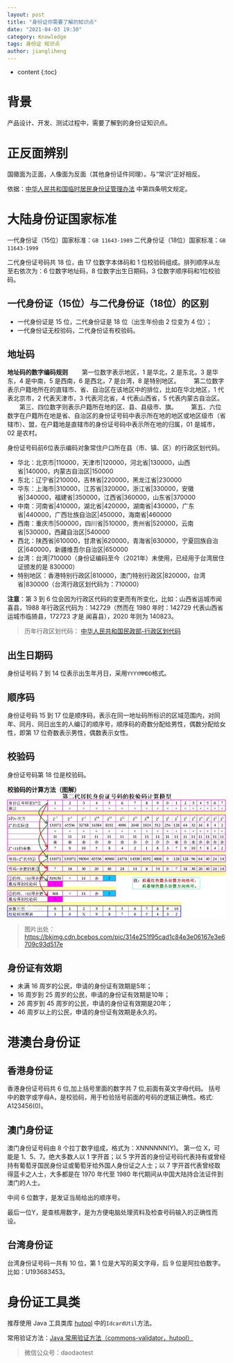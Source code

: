 ```yaml
---
layout: post
title: "身份证你需要了解的知识点"
date: "2021-04-03 19:30"
category: Knowledge
tags: 身份证 知识点
author: jiangliheng
---
```

* content
{:toc}



# 背景

产品设计、开发、测试过程中，需要了解到的身份证知识点。

# 正反面辨别

国徽面为正面，人像面为反面（其他身份证件同理）。与“常识”正好相反。

依据：[中华人民共和国临时居民身份证管理办法](http://www.gov.cn/gongbao/content/2006/content_303589.htm) 中第四条明文规定。

# 大陆身份证国家标准

一代身份证（15位）国家标准：```GB 11643-1989```
二代身份证（18位）国家标准：```GB 11643-1999```

二代身份证号码共 18 位，由 17 位数字本体码和 1 位校验码组成。排列顺序从左至右依次为：6 位数字地址码，8 位数字出生日期码，3 位数字顺序码和1位校验码。

## 一代身份证（15位）与二代身份证（18位）的区别
* 一代身份证是 15 位，二代身份证是 18 位（出生年份由 2 位变为 4 位）；
* 一代身份证无校验码，二代身份证有校验码。

## 地址码

**地址码的数字编码规则**
　　第一位数字表示地区，1 是华北，2 是东北，3 是华东，4 是中南，5 是西南，6 是西北，7 是台湾，8 是特别地区。
　　第二位数字表示户籍地所在的直辖市、省、自治区在该地区中的排位，比如在华北地区，1 代表北京市，2 代表天津市，3 代表河北省，4 代表山西省，5 代表内蒙古自治区。
　　第三、四位数字则表示户籍所在地的区、县、县级市、旗。
　　第五、六位数字在户籍所在地是省、自治区的身份证号码中表示所在地的地区或地区级市（省辖市）、盟，在户籍地是直辖市的身份证号码中表示所在地的归属，01 是城市，02 是农村。

身份证号码前6位表示编码对象常住户口所在县（市、镇、区）的行政区划代码。
* 华北：北京市|110000，天津市|120000，河北省|130000，山西省|140000，内蒙古自治区|150000
* 东北：辽宁省|210000，吉林省|220000，黑龙江省|230000
* 华东：上海市|310000，江苏省|320000，浙江省|330000，安徽省|340000，福建省|350000，江西省|360000，山东省|370000
* 中南：河南省|410000，湖北省|420000，湖南省|430000，广东省|440000，广西壮族自治区|450000，海南省|460000
* 西南：重庆市|500000，四川省|510000，贵州省|520000，云南省|530000，西藏自治区|540000
* 西北：陕西省|610000，甘肃省|620000，青海省|630000，宁夏回族自治区|640000，新疆维吾尔自治区|650000
* 台湾：台湾|710000（身份证编码至今（2021年）未使用，已经用于台湾居住证颁发的是 830000）
* 特别地区：香港特别行政区|810000，澳门特别行政区|820000，台湾省|830000（台湾行政区划代码为：710000）

**注意**：第 3 到 6 位会因为行政区代码的变更而有所变化，比如：山西省运城市闻喜县，1988 年行政区代码为：142729（然而在 1980 年时：142729 代表山西省运城市临猗县，172723 才是	闻喜县），2020 年则为 140823。

> 历年行政区划代码： [中华人民共和国民政部-行政区划代码](http://www.mca.gov.cn/article/sj/xzqh)

## 出生日期码
身份证号码 7 到 14 位表示出生年月日，采用```YYYYMMDD```格式。

## 顺序码
身份证号码 15 到 17 位是顺序码，表示在同一地址码所标识的区域范围内，对同年、同月、同日出生的人编订的顺序号，顺序码的奇数分配给男性，偶数分配给女性，即第 17 位奇数表示男性，偶数表示女性。

## 校验码
身份证号码第 18 位是校验码。

**校验码的计算方法（图解）**
![](/assets/images/knowledge/16174400228873.jpg)
> 图片出处： https://bkimg.cdn.bcebos.com/pic/314e251f95cad1c84e3e06167e3e6709c93d517e

## 身份证有效期

* 未满 16 周岁的公民，申请的身份证有效期是5年；
* 16 周岁到 25 周岁的公民，申请的身份证有效期是10年；
* 26 周岁到 45 周岁的公民，申请的身份证有效期是20年；
* 46 周岁以上的公民，申请的身份证有效期是永久的。

# 港澳台身份证

## 香港身份证
香港身份证号码共 6 位,加上括号里面的数字共 7 位,前面有英文字母代码。 括号中的数字或字母A，是校验码，用于检验括号前面的号码的逻辑正确性。格式: A123456(0)。

## 澳门身份证
澳门身份证号码由 8 个拉丁数字组成，格式为：XNNNNNN(Y)。
第一位 X，可能是 1、5、7。绝大多数人以 1 字开首；以 5 字开首的身份证号码代表持有或曾经持有葡萄牙国民身份证或葡萄牙给外国人身份证之人士；以 7 字开首代表曾经取得蓝卡之人士，大多都是在 1970 年代至 1980 年代期间从中国大陆持合法证件到澳门的人士。

中间 6 位数字，是发证当局给出的顺序号。

最后一位Y，是查核用数字，是为方便电脑处理资料及检查号码输入的正确性而设。

## 台湾身份证
台湾身份证号码一共有 10 位，第 1 位是大写的英文字母，后 9 位是阿拉伯数字。比如：U193683453。

# 身份证工具类

推荐使用 Java 工具类库 [hutool](https://www.hutool.cn/) 中的```IdcardUtil```方法。

常用验证方法：[Java 常用验证方法（commons-validator，hutool）](/2020/08/29/java-validator/)

> 微信公众号：daodaotest
